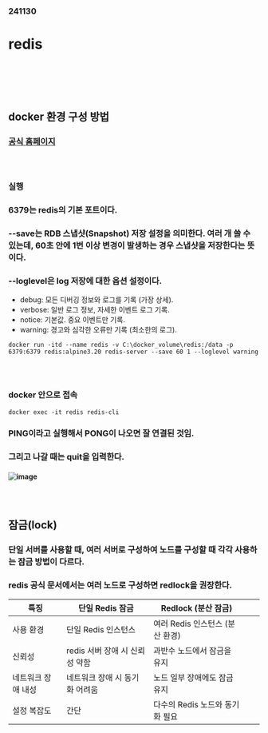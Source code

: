 ### 241130
# redis
### <br/><br/><br/>

## docker 환경 구성 방법
### [공식 홈페이지](https://hub.docker.com/_/redis)
### <br/>

### 실행
### 6379는 redis의 기본 포트이다.
### --save는 RDB 스냅샷(Snapshot) 저장 설정을 의미한다. 여러 개 쓸 수 있는데, 60초 안에 1번 이상 변경이 발생하는 경우 스냅샷을 저장한다는 뜻이다.
### --loglevel은 log 저장에 대한 옵션 설정이다.
- debug: 모든 디버깅 정보와 로그를 기록 (가장 상세).
- verbose: 일반 로그 정보, 자세한 이벤트 로그 기록.
- notice: 기본값. 중요 이벤트만 기록.
- warning: 경고와 심각한 오류만 기록 (최소한의 로그).
```
docker run -itd --name redis -v C:\docker_volume\redis:/data -p 6379:6379 redis:alpine3.20 redis-server --save 60 1 --loglevel warning
```
### <br/>

### docker 안으로 접속
```
docker exec -it redis redis-cli
```
### PING이라고 실행해서 PONG이 나오면 잘 연결된 것임.
### 그리고 나갈 때는 quit을 입력한다.
#### ![image](https://github.com/user-attachments/assets/71b975f4-af02-4962-aacd-be4cd43b3e72)
### <br/>

## 잠금(lock)
### 단일 서버를 사용할 때, 여러 서버로 구성하여 노드를 구성할 때 각각 사용하는 잠금 방법이 다르다.
### redis 공식 문서에서는 여러 노드로 구성하면 redlock을 권장한다.
| 특징 | 단일 Redis 잠금 | Redlock (분산 잠금) |  |  |
|---|---|---|---|---|
| 사용 환경 | 단일 Redis 인스턴스 | 여러 Redis 인스턴스 (분산 환경) | 
| 신뢰성 | redis 서버 장애 시 신뢰성 약함 | 과반수 노드에서 잠금을 유지 | 
| 네트워크 장애 내성 | 네트워크 장애 시 동기화 어려움 | 노드 일부 장애에도 잠금 유지 | 
| 설정 복잡도 | 간단 | 다수의 Redis 노드와 동기화 필요 | 
### <br/>
